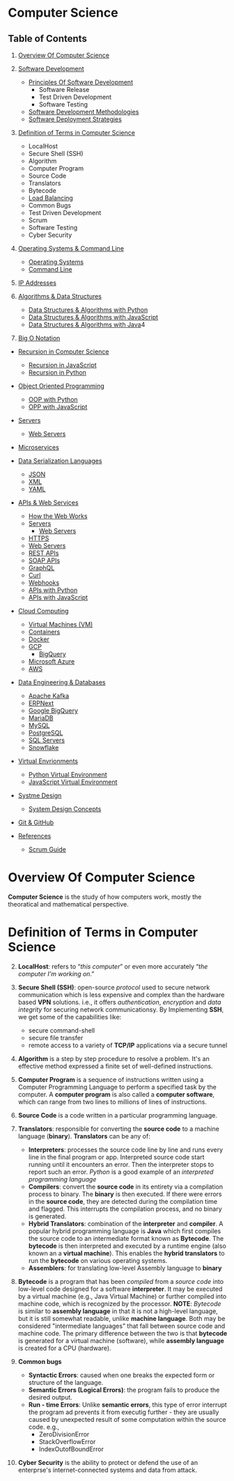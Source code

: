 # Computer Science
## Table of Contents
1. [Overview Of Computer Science](#Overview-Of-Computer-Science)
2. [Software Development](https://github.com/nyangweso-rodgers/Computer_Science_Concepts/tree/master/Software_Development)
    - [Principles Of Software Development]()
        - Software Release
        - Test Driven Development
        - Software Testing
    - [Software Development Methodologies]()
    - [Software Deployment Strategies]()
2. [Definition of Terms in Computer Science](#Definition-of-Terms-in-Computer-Science)
    - LocalHost
    - Secure Shell (SSH)
    - Algorithm
    - Computer Program
    - Source Code
    - Translators
    - Bytecode
    - [Load Balancing](https://github.com/nyangweso-rodgers/Computer_Science_Concepts/tree/master/Load_Balancer)
    - Common Bugs
    - Test Driven Development
    - Scrum
    - Software Testing
    - Cyber Security
3. [Operating Systems & Command Line](https://github.com/nyangweso-rodgers/Computer_Science_Concepts/tree/master/Operating_Systems_and_Command_Line)
    - [Operating Systems](https://github.com/nyangweso-rodgers/Computer_Science_Concepts/tree/master/Operating_Systems_and_Command_Line)
    - [Command Line](https://github.com/nyangweso-rodgers/Computer_Science_Concepts/tree/master/Operating_Systems_and_Command_Line/Command_Line)

4. [IP Addresses](https://github.com/nyangweso-rodgers/Computer_Science_Concepts/tree/master/IP_Addresses)

5. [Algorithms & Data Structures](https://github.com/nyangweso-rodgers/Computer_Science_Concepts/tree/master/Algorithms_and_Data_Structures_in_Computer_Science)
    - [Data Structures & Algorithms with Python]()
    - [Data Structures & Algorithms with JavaScript]()
    - [Data Structures & Algorithms with Java]()4

6. [Big O Notation](https://github.com/nyangweso-rodgers/Computer_Science_Concepts/tree/master/Big_O_Notation)
- [Recursion in Computer Science](https://github.com/nyangweso-rodgers/Computer_Science_Concepts/tree/master/Recursion_in_Computer_Science)
    - [Recursion in JavaScript](https://github.com/nyangweso-rodgers/JavaScript_Projects/tree/main/Recursion_in_JavaScript)
    - [Recursion in Python]()

- [Object Oriented Programming](https://github.com/nyangweso-rodgers/Computer_Science_Concepts/tree/master/Object_Oriented_Programming)
    - [OOP with Python]()
    - [OPP with JavaScript](https://github.com/nyangweso-rodgers/JavaScript_Projects/tree/main/Object_Oriented_Programming_in_JavaScript)

- [Servers](https://github.com/nyangweso-rodgers/Computer_Science_Concepts/tree/master/Servers)
     - [Web Servers](https://github.com/nyangweso-rodgers/Computer_Science_Concepts/tree/master/Servers/Web_Servers)

- [Microservices](https://github.com/nyangweso-rodgers/Computer_Science_Concepts/tree/master/Microservices)

- [Data Serialization Languages](https://github.com/nyangweso-rodgers/Computer_Science_Concepts/tree/master/Data_Serialization_Languages)
    - [JSON](https://github.com/nyangweso-rodgers/Computer_Science_Concepts/tree/master/Data_Serialization_Languages/JSON)
    - [XML](https://github.com/nyangweso-rodgers/Computer_Science_Concepts/tree/master/Data_Serialization_Languages/XML)
    - [YAML](https://github.com/nyangweso-rodgers/Computer_Science_Concepts/tree/master/Data_Serialization_Languages/YAML)
    
- [APIs & Web Services]()
    - [How the Web Works]()
    - [Servers]()
        - [Web Servers]()
    - [HTTPS]()
    - [Web Servers]()
    - [REST APIs]()
    - [SOAP APIs]()
    - [GraphQL]()
    - [Curl]()
    - [Webhooks]()
    - [APIs with Python]()
    - [APIs with JavaScript]()


- [Cloud Computing](https://github.com/nyangweso-rodgers/Computer_Science_Concepts/tree/master/Cloud_Computing)
    - [Virtual Machines (VM)]()
    - [Containers]()
    - [Docker](https://github.com/nyangweso-rodgers/Computer_Science_Concepts/tree/master/Cloud_Computing/Docker)
    - [GCP]()
        - [BigQuery](https://github.com/nyangweso-rodgers/Computer_Science_Concepts/tree/master/Data_Engineering_and_Databases/Google_BigQuery)
    - [Microsoft Azure]()
    - [AWS]()

- [Data Engineering & Databases](https://github.com/nyangweso-rodgers/Computer_Science_Concepts/tree/master/Data_Engineering_and_Databases)
    - [Apache Kafka](https://github.com/nyangweso-rodgers/Computer_Science_Concepts/tree/master/Data_Engineering_and_Databases/Apache_Kafka)
    - [ERPNext](https://github.com/nyangweso-rodgers/Computer_Science_Concepts/tree/master/Data_Engineering_and_Databases/ERPNext)
    - [Google BigQuery](https://github.com/nyangweso-rodgers/Computer_Science_Concepts/tree/master/Data_Engineering_and_Databases/Google_BigQuery)
    - [MariaDB](https://github.com/nyangweso-rodgers/Computer_Science_Concepts/tree/master/Data_Engineering_and_Databases/MariaDB)
    - [MySQL](https://github.com/nyangweso-rodgers/Computer_Science_Concepts/tree/master/Data_Engineering_and_Databases/MySQL)
    - [PostgreSQL](https://github.com/nyangweso-rodgers/Computer_Science_Concepts/tree/master/Data_Engineering_and_Databases/PostgreSQL)
    - [SQL Servers](https://github.com/nyangweso-rodgers/Computer_Science_Concepts/tree/master/Data_Engineering_and_Databases/SQL_Servers)
    - [Snowflake](https://github.com/nyangweso-rodgers/Computer_Science_Concepts/tree/master/Data_Engineering_and_Databases/Snowflake)

- [Virtual Envrionments]()   
    - [Python Virtual Environment]()
    - [JavaScript Virtual Environment]()
    
- [Systme Design](https://github.com/nyangweso-rodgers/Computer_Science_Concepts/tree/master/System_Design_Principles)
    - [System Design Concepts]()

- [Git & GitHub](https://github.com/nyangweso-rodgers/Computer_Science_Concepts/tree/master/Git_and_GitHub)
- [References](#References)
    - [Scrum Guide](https://scrumguides.org/scrum-guide.html)

# Overview Of Computer Science
__Computer Science__ is the study of how computers work, mostly the theoratical and mathematical perspective. 

# Definition of Terms in Computer Science
2. __LocalHost__: refers to “_this computer_” or even more accurately “_the computer I’m working on_.” 
3. __Secure Shell (SSH)__: open-source _protocol_ used to secure network communication which is less expensive and complex than the hardware based __VPN__ solutions. i.e., it offers _authentication_, _encryption_ and _data integrity_ for securing network communicationsy. By Implementing __SSH__, we get some of the capabilities like:
    - secure command-shell
    - secure file transfer
    - remote access to a variety of __TCP/IP__ applications via a secure tunnel
4. __Algorithm__ is a step by step procedure to resolve a problem. It's an effective method expressed a finite set of well-defined instructions.
5. __Computer Program__ is a sequence of instructions written using a Computer Programming Language to perform a specified task by the computer. A __computer program__ is also called a __computer software__, which can range from  two lines to millions of lines of instructions.

6. __Source Code__ is a code written in a particular programming language.

7. __Translators__: responsible for converting the __source code__ to a machine language (__binary__). __Translators__ can be any of:
    - __Interpreters__: processes the source code line by line and runs every line in the final program or app. Interpreted source code start running until it encounters an error. Then the interpreter stops to report such an error. _Python_ is a good example of an _interpreted programming language_
    - __Compilers__: convert the __source code__ in its entirety via a compilation process to binary. The __binary__ is then executed. If there were errors in the __source code__, they are detected during the compilation time and flagged. This interrupts the compilation process, and no binary is generated.
    - __Hybrid Translators__: combination of the __interpreter__ and __compiler__. A popular hybrid programming language is __Java__ which first compiles the source code to an intermediate format known as __Bytecode__. The __bytecode__ is then interpreted and executed by a runtime engine (also known an a __virtual machine__). This enables the __hybrid translators__ to run the __bytecode__ on various operating systems.
    - __Assemblers__: for translating low-level Assembly language to __binary__

8. __Bytecode__ is a program that has been _compiled_ from a _source code_ into low-level code designed for a software __interpreter__. It may be executed by a virtual machine (e.g., Java Virtual Machine) or further compiled into machine code, which is recognized by the processor. __NOTE__: _Bytecode_ is similar to __assembly language__ in that it is not a high-level language, but it is still somewhat readable, unlike __machine language__. Both may be considered "intermediate languages" that fall between source code and machine code. The primary difference between the two is that __bytecode__ is generated for a virtual machine (software), while __assembly language__ is created for a CPU (hardware).
9. __Common bugs__
    * __Syntactic Errors__: caused when one breaks the expected form or structure of the language.
    * __Semantic Errors (Logical Errors)__: the program fails to produce the desired output.
    * __Run - time Errors__: Unlike __semantic errors__, this type of error interrupt the program ad prevents it from executig further - they are usually  caused by unexpected result of some computation within the source code. e.g.,
        - ZeroDivisionError
        - StackOverflowError
        - IndexOutofBoundError

10. __Cyber Security__ is the ability to protect or defend the use of an enterprse's internet-connected systems and data from attack.